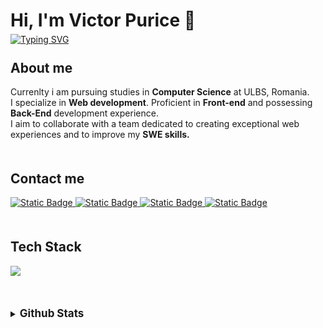 <div>
  <div>
  <h1 style="margin-bottom:5px">Hi, I'm Victor Purice 👋</h1>
  <a href="https://git.io/typing-svg"><img src="https://readme-typing-svg.herokuapp.com?font=console&weight=800&duration=2000&pause=1000&color=6EC2DE&random=false&width=435&lines=Tech-Savvy+Front-End+Web+Developer;Computer+Science+Undergraduate;Freelance+Developer;Aspriring+learner" alt="Typing SVG" /></a>
  <div>

  <div style="margin-bottom:50px; margin-top:-5px">
  <h2>About me</h2>
  <p>
  Currenlty i am pursuing studies in <b>Computer Science</b> at ULBS, Romania.</br>
  I specialize in <b>Web development</b>. Proficient in <b>Front-end</b> and possessing <b>Back-End</b> development experience.</br> I aim to collaborate with a team dedicated to creating exceptional web experiences and to improve my <b>SWE skills.</b>
  </p>
  </div>

  <div style="margin-bottom:50px">
  <h2>Contact me</h2>
  <a href="mailto:pvictor0110@gmail.com" >
  <img alt="Static Badge" src="https://img.shields.io/badge/gmail-yellow?style=for-the-badge&logo=gmail&logoColor=white"/>
  </a>
  <a href="https://pvictordev.netlify.app/" target="blank">
    <img alt="Static Badge" src="https://img.shields.io/badge/website-red?style=for-the-badge&logo=google&logoColor=white"/>
  </a>
  <a href="https://www.linkedin.com/in/victor-purice-dev/" target="_blank">
    <img alt="Static Badge" src="https://img.shields.io/badge/linkedin-blue?style=for-the-badge&logo=linkedin&logoColor=white"/>
  </a>
  <a href="https://twitter.com/wftpid">
    <img alt="Static Badge" src="https://img.shields.io/badge/twitter-%23141d26?style=for-the-badge&logo=x&logoColor=white"/>
  </a>
  </div>

  <div style="margin-bottom:50px">
  <h2>Tech Stack</h2>
  <p> 
    <a href="https://skillicons.dev">
      <img src="https://skillicons.dev/icons?i=react,ts,tailwind,mongo,nodejs,express" />
    </a>
  </div>

  <details>
  <summary><span style="font-size:17px; font-weight:700">Github Stats</span></summary>
  <br/>

![pvictordev's Top Languages](https://github-readme-stats.vercel.app/api/top-langs/?username=pvictordev&theme=react&show_icons=true&hide_border=false&layout=compact)

![pvictordev's Stats](https://github-readme-stats.vercel.app/api?username=pvictordev&theme=react&show_icons=true&hide_border=false&count_private=true)

![pvictordev's Streak](https://github-readme-streak-stats.herokuapp.com/?user=pvictordev&theme=react&hide_border=false)

  <br/>

  </details>

</div>
